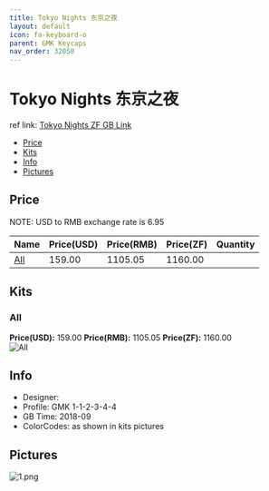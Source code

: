 ```yaml
---
title: Tokyo Nights 东京之夜
layout: default
icon: fa-keyboard-o
parent: GMK Keycaps
nav_order: 32050
---
```


# Tokyo Nights 东京之夜

ref link: [Tokyo Nights ZF GB Link](http://www.zfrontier.com/m/4753)

* [Price](#price)
* [Kits](#kits)
* [Info](#info)
* [Pictures](#pictures)


## Price  
NOTE: USD to RMB exchange rate is 6.95

| Name          | Price(USD)    |  Price(RMB) |  Price(ZF) | Quantity |
| ------------- | ------------- |  ---------- |  --------- | -------- |
|[All](#all)|159.00|1105.05|1160.00|


## Kits
### All
**Price(USD):** 159.00    **Price(RMB):** 1105.05    **Price(ZF):** 1160.00    
<img src="{{ 'assets/images/gmk-keycaps/tokyonights/kits_pics/all.png' | relative_url }}" alt="All" class="image featured">


## Info
* Designer: 
* Profile: GMK 1-1-2-3-4-4
* GB Time: 2018-09
* ColorCodes: as shown in kits pictures


## Pictures
<img src="{{ 'assets/images/gmk-keycaps/tokyonights/rendering_pics/1.png' | relative_url }}" alt="1.png" class="image featured">
